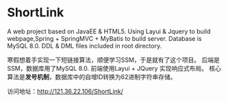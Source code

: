 # ShortLink
A web project based on JavaEE &amp; HTML5. Using Layui &amp; Jquery to build webpage,Spring + SpringMVC + MyBatis to build server. Database is MySQL 8.0. DDL &amp; DML files included in root directory.

寒假想着手实现一下短链接算法，顺便学习SSM，于是就有了这个项目。
后端是SSM，数据库用了MySQL 8.0.
前端使用Layui + JQuery 实现响应式布局。
核心算法是<strong>发号机制</strong>，数据库中的自增ID转换为62进制字符串存储。

访问地址：http://121.36.22.106/ShortLink/
